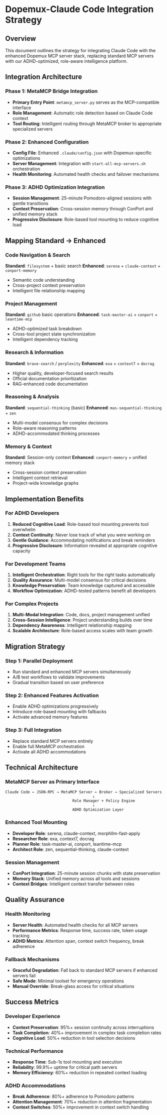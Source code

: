 # Dopemux-Claude Code Integration Strategy

## Overview

This document outlines the strategy for integrating Claude Code with the enhanced Dopemux MCP server stack, replacing standard MCP servers with our ADHD-optimized, role-aware intelligence platform.

## Integration Architecture

### Phase 1: MetaMCP Bridge Integration
- **Primary Entry Point**: `metamcp_server.py` serves as the MCP-compatible interface
- **Role Management**: Automatic role detection based on Claude Code context
- **Tool Routing**: Intelligent routing through MetaMCP broker to appropriate specialized servers

### Phase 2: Enhanced Configuration
- **Config File**: Enhanced `.claude/config.json` with Dopemux-specific optimizations
- **Server Management**: Integration with `start-all-mcp-servers.sh` orchestration
- **Health Monitoring**: Automated health checks and failover mechanisms

### Phase 3: ADHD Optimization Integration
- **Session Management**: 25-minute Pomodoro-aligned sessions with gentle transitions
- **Context Preservation**: Cross-session memory through ConPort and unified memory stack
- **Progressive Disclosure**: Role-based tool mounting to reduce cognitive load

## Mapping Standard → Enhanced

### Code Navigation & Search
**Standard**: `filesystem` + basic search
**Enhanced**: `serena` + `claude-context` + `conport-memory`
- Semantic code understanding
- Cross-project context preservation
- Intelligent file relationship mapping

### Project Management
**Standard**: `github` basic operations
**Enhanced**: `task-master-ai` + `conport` + `leantime-mcp`
- ADHD-optimized task breakdown
- Cross-tool project state synchronization
- Intelligent dependency tracking

### Research & Information
**Standard**: `brave-search` / `perplexity`
**Enhanced**: `exa` + `context7` + `docrag`
- Higher quality, developer-focused search results
- Official documentation prioritization
- RAG-enhanced code documentation

### Reasoning & Analysis
**Standard**: `sequential-thinking` (basic)
**Enhanced**: `mas-sequential-thinking` + `zen`
- Multi-model consensus for complex decisions
- Role-aware reasoning patterns
- ADHD-accommodated thinking processes

### Memory & Context
**Standard**: Session-only context
**Enhanced**: `conport-memory` + unified memory stack
- Cross-session context preservation
- Intelligent context retrieval
- Project-wide knowledge graphs

## Implementation Benefits

### For ADHD Developers
1. **Reduced Cognitive Load**: Role-based tool mounting prevents tool overwhelm
2. **Context Continuity**: Never lose track of what you were working on
3. **Gentle Guidance**: Accommodating notifications and break reminders
4. **Progressive Disclosure**: Information revealed at appropriate cognitive capacity

### For Development Teams
1. **Intelligent Orchestration**: Right tools for the right tasks automatically
2. **Quality Assurance**: Multi-model consensus for critical decisions
3. **Knowledge Preservation**: Team knowledge captured and accessible
4. **Workflow Optimization**: ADHD-tested patterns benefit all developers

### For Complex Projects
1. **Multi-Modal Integration**: Code, docs, project management unified
2. **Cross-Session Intelligence**: Project understanding builds over time
3. **Dependency Awareness**: Intelligent relationship mapping
4. **Scalable Architecture**: Role-based access scales with team growth

## Migration Strategy

### Step 1: Parallel Deployment
- Run standard and enhanced MCP servers simultaneously
- A/B test workflows to validate improvements
- Gradual transition based on user preference

### Step 2: Enhanced Features Activation
- Enable ADHD optimizations progressively
- Introduce role-based mounting with fallbacks
- Activate advanced memory features

### Step 3: Full Integration
- Replace standard MCP servers entirely
- Enable full MetaMCP orchestration
- Activate all ADHD accommodations

## Technical Architecture

### MetaMCP Server as Primary Interface
```
Claude Code ← JSON-RPC → MetaMCP Server ← Broker → Specialized Servers
                                       ↓
                              Role Manager + Policy Engine
                                       ↓
                              ADHD Optimization Layer
```

### Enhanced Tool Mounting
- **Developer Role**: serena, claude-context, morphllm-fast-apply
- **Researcher Role**: exa, context7, docrag
- **Planner Role**: task-master-ai, conport, leantime-mcp
- **Architect Role**: zen, sequential-thinking, claude-context

### Session Management
- **ConPort Integration**: 25-minute session chunks with state preservation
- **Memory Stack**: Unified memory across all tools and sessions
- **Context Bridges**: Intelligent context transfer between roles

## Quality Assurance

### Health Monitoring
- **Server Health**: Automated health checks for all MCP servers
- **Performance Metrics**: Response time, success rate, token usage tracking
- **ADHD Metrics**: Attention span, context switch frequency, break adherence

### Fallback Mechanisms
- **Graceful Degradation**: Fall back to standard MCP servers if enhanced servers fail
- **Safe Mode**: Minimal toolset for emergency operations
- **Manual Override**: Break-glass access for critical situations

## Success Metrics

### Developer Experience
- **Context Preservation**: 95%+ session continuity across interruptions
- **Task Completion**: 40%+ improvement in complex task completion rates
- **Cognitive Load**: 50%+ reduction in tool selection decisions

### Technical Performance
- **Response Time**: Sub-1s tool mounting and execution
- **Reliability**: 99.9%+ uptime for critical path servers
- **Memory Efficiency**: 60%+ reduction in repeated context loading

### ADHD Accommodations
- **Break Adherence**: 80%+ adherence to Pomodoro patterns
- **Attention Management**: 70%+ reduction in attention fragmentation
- **Context Switches**: 50%+ improvement in context switch handling